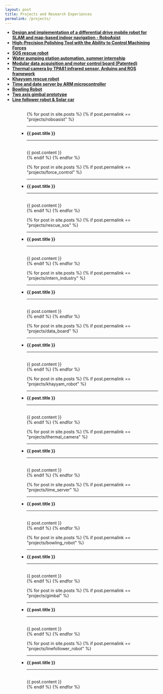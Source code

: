 ```yaml
---
layout: post
title: Projects and Research Experiences
permalink: /projects/
---
```

<ul>

  <li><strong><a href="#roboasist">Design and implementation of a differential drive mobile robot for SLAM and map-based indoor navigation - RoboAsist</a></strong></li>
  <li><strong><a href="#force_control">High-Precision Polishing Tool with the Ability to Control Machining Forces</a></strong></li>
  <li><strong><a href="#rescue_sos">SOS rescue robot</a></strong></li>
  <li><strong><a href="#intern_industry">Water pumping station automation, summer internship</a></strong></li>
  <li><strong><a href="#data_board">Modular data acquisition and motor control board (Patented)</a></strong></li>
  <li><strong><a href="#thermal_camera">Thermal camera by TPA81 infrared sensor, Arduino and ROS framework</a></strong></li>
  <li><strong><a href="#khayyam_robot">Khayyam rescue robot</a></strong></li>
  <li><strong><a href="#time_server">Time and date server by ARM microcontroller</a></strong></li>
  <li><strong><a href="#bowling">Bowling Robot</a></strong></li>
  <li><strong><a href="#gimbal">Two axis gimbal prototype</a></strong></li>
  <li><strong><a href="#linefollower">Line follower robot & Solar car</a></strong></li>

  <br>
<ul>

<ul>
  {% for post in site.posts %}
    {% if post.permalink == "projects/roboasist" %}
      <li>
        <hr> <strong id="roboasist"> {{ post.title }} </strong> <hr>
        <br>
        {{ post.content }}
        <br>
      </li>
    {% endif %}
  {% endfor %}

  {% for post in site.posts %}
    {% if post.permalink == "projects/force_control" %}
      <li>
        <hr> <strong id="force_control">{{ post.title }} </strong> <hr>
        <br>
        {{ post.content }}
        <br>
      </li>
    {% endif %}
  {% endfor %}

  {% for post in site.posts %}
    {% if post.permalink == "projects/rescue_sos" %}
      <li>
        <hr> <strong id="rescue_sos">{{ post.title }} </strong> <hr>
        <br>
        {{ post.content }}
        <br>
      </li>
    {% endif %}
  {% endfor %}

  {% for post in site.posts %}
    {% if post.permalink == "projects/intern_industry" %}
      <li>
        <hr> <strong id="intern_industry">{{ post.title }} </strong> <hr>
        <br>
        {{ post.content }}
        <br>
      </li>
    {% endif %}
  {% endfor %}

  {% for post in site.posts %}
    {% if post.permalink == "projects/data_board" %}
      <li>
        <hr> <strong id="data_board">{{ post.title }} </strong> <hr>
        <br>
        {{ post.content }}
        <br>
      </li>
    {% endif %}
  {% endfor %}

  {% for post in site.posts %}
    {% if post.permalink == "projects/khayyam_robot" %}
      <li>
        <hr> <strong id="khayyam_robot">{{ post.title }} </strong> <hr>
        <br>
        {{ post.content }}
        <br>
      </li>
    {% endif %}
  {% endfor %}

  {% for post in site.posts %}
    {% if post.permalink == "projects/thermal_camera" %}
      <li>
        <hr> <strong id="thermal_camera">{{ post.title }} </strong> <hr>
        <br>
        {{ post.content }}
        <br>
      </li>
    {% endif %}
  {% endfor %}

  {% for post in site.posts %}
    {% if post.permalink == "projects/time_server" %}
      <li>
        <hr> <strong id="time_server">{{ post.title }} </strong> <hr>
        <br>
        {{ post.content }}
        <br>
      </li>
    {% endif %}
  {% endfor %}

  {% for post in site.posts %}
    {% if post.permalink == "projects/bowling_robot" %}
      <li>
        <hr> <strong id="bowling">{{ post.title }} </strong> <hr>
        <br>
        {{ post.content }}
        <br>
      </li>
    {% endif %}
  {% endfor %}

  {% for post in site.posts %}
    {% if post.permalink == "projects/gimbal" %}
      <li>
        <hr> <strong id="gimbal">{{ post.title }} </strong> <hr>
        <br>
        {{ post.content }}
        <br>
      </li>
    {% endif %}
  {% endfor %}

  {% for post in site.posts %}
    {% if post.permalink == "projects/linefollower_robot" %}
      <li>
        <hr> <strong id="linefollower">{{ post.title }} </strong> <hr>
        <br>
        {{ post.content }}
        <br>
      </li>
    {% endif %}
  {% endfor %}

</ul>
